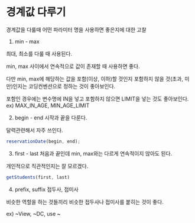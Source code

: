 # 경계값 다루기
경계값을 다룰때 어떤 파라미터 명을 사용하면 좋은지에 대한 고찰

1. min - max

최대, 최소를 다룰 때 사용된다. 

min, max 사이에서 연속적으로 값이 존재할 때 사용하면 좋다.

다만 min, max에 해당하는 값을 포함(이상, 이하)할 것인지 포함하지 않을 것(초과, 미만)인지는 코딩컨벤션으로 정하는 것이 좋아보인다. 

포함인 경우에는 변수명에 IN을 넣고 포함하지 않으면 LIMIT을 넣는 것도 좋아보인다.
ex) MAX_IN_AGE, MIN_AGE_LIMIT

2. begin - end
시작과 끝을 다룬다.

달력관련해서 자주 쓰인다.

``` javascript
reservationDate(begin, end);
```

3. first - last
처음과 끝인데 min, max와는 다르게 연속적이지 않아도 된다.

개인적으로 직관적인지는 잘 모르겠다. 
``` javascript
getStudents(first, last)
```

4. prefix, suffix
접두사, 접미사

비슷한 역할을 하는 것들끼리 비슷한 접두사나 접미사를 붙히는 것이 좋다.

ex) ~View, ~DC, use  ~